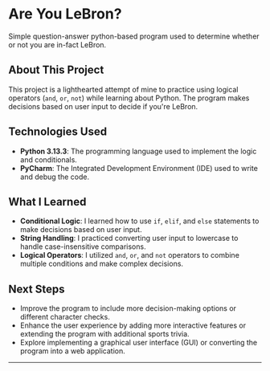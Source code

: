 # Are You LeBron?

Simple question-answer python-based program used to determine whether or not you are in-fact LeBron. 

## About This Project

This project is a lighthearted attempt of mine to practice using logical operators (`and`, `or`, `not`) while learning about Python. The program makes decisions based on user input to decide if you're LeBron.

## Technologies Used

- **Python 3.13.3**: The programming language used to implement the logic and conditionals.
- **PyCharm**: The Integrated Development Environment (IDE) used to write and debug the code.

## What I Learned

- **Conditional Logic**: I learned how to use `if`, `elif`, and `else` statements to make decisions based on user input.
- **String Handling**: I practiced converting user input to lowercase to handle case-insensitive comparisons.
- **Logical Operators**: I utilized `and`, `or`, and `not` operators to combine multiple conditions and make complex decisions.

## Next Steps

- Improve the program to include more decision-making options or different character checks.
- Enhance the user experience by adding more interactive features or extending the program with additional sports trivia.
- Explore implementing a graphical user interface (GUI) or converting the program into a web application.

---
